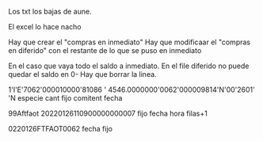 Los txt los bajas de aune.

El excel lo hace nacho




Hay que crear el "compras en inmediato"
Hay que modificaar el "compras en diferido" con el restante de lo que se puso en inmediato

En el caso que vaya todo el saldo a inmediato. En el file diferido no puede quedar el saldo en 0- Hay que borrar la linea.



1'I'E'7062'000010000'81086       '       4546.0000000'0062'000009814'N'00'2601'    'N
                    especie                cant       fijo    comitent    fecha     



99Aftfaot    20220126110900000000007
fijo          fecha   hora       filas+1


0220126FTFAOT0062
fecha   fijo